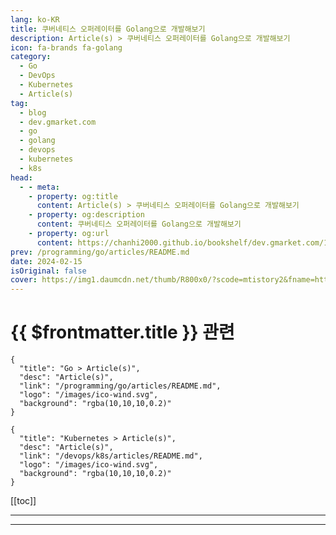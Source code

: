 ```yaml
---
lang: ko-KR
title: 쿠버네티스 오퍼레이터를 Golang으로 개발해보기
description: Article(s) > 쿠버네티스 오퍼레이터를 Golang으로 개발해보기
icon: fa-brands fa-golang
category: 
  - Go
  - DevOps
  - Kubernetes
  - Article(s)
tag: 
  - blog
  - dev.gmarket.com
  - go
  - golang
  - devops
  - kubernetes
  - k8s
head:
  - - meta:
    - property: og:title
      content: Article(s) > 쿠버네티스 오퍼레이터를 Golang으로 개발해보기
    - property: og:description
      content: 쿠버네티스 오퍼레이터를 Golang으로 개발해보기
    - property: og:url
      content: https://chanhi2000.github.io/bookshelf/dev.gmarket.com/102.html
prev: /programming/go/articles/README.md
date: 2024-02-15
isOriginal: false
cover: https://img1.daumcdn.net/thumb/R800x0/?scode=mtistory2&fname=https%3A%2F%2Fblog.kakaocdn.net%2Fdn%2FlFBjg%2FbtsESL4t0H4%2Fb7sXB42RXDdnffhlmXuN41%2Fimg.png
---
```


# {{ $frontmatter.title }} 관련

```component VPCard
{
  "title": "Go > Article(s)",
  "desc": "Article(s)",
  "link": "/programming/go/articles/README.md",
  "logo": "/images/ico-wind.svg",
  "background": "rgba(10,10,10,0.2)"
}
```

```component VPCard
{
  "title": "Kubernetes > Article(s)",
  "desc": "Article(s)",
  "link": "/devops/k8s/articles/README.md",
  "logo": "/images/ico-wind.svg",
  "background": "rgba(10,10,10,0.2)"
}
```

[[toc]]

---

<SiteInfo
  name="쿠버네티스 오퍼레이터를 Golang으로 개발해보기"
  desc="안녕하세요. 이번 포스트는 쿠버네티스 오퍼레이터를 직접 구현해 보고, 개발한 오퍼레이터를 로컬 쿠버네티스 클러스터에 적용하는 과정까지 설명드리려고 합니다.예전에 지형님이 소개했었던 쿠버네티스 오퍼레이터 적용하기를 본 독자들이 있을 겁니다. 오퍼레이터는 커스텀 리소스(Custom Resource, CR)를 사용하여 미리 구성된 리소스들(Deployment, Service 등)을 관리하는 쿠버네티스 익스텐션 리소스입니다.커스텀 리소스 정의(Custom Resource Definition, CRD)를 통해 내가 만들고 싶은 커스텀 리소스의 스펙을 정의하고 오퍼레이터를 통해 커스텀 리소스의 세부 로직들을 수행합니다.나만의 오퍼레이터를 직접 구현하기 위해 프로그래밍 언어별 SDK들이 몇 개가 있습니다. Opera..."
  url="https://dev.gmarket.com/102"
  logo="https://tistory2.daumcdn.net/tistory/4067742/3d398eb9d6e54c5f85163614e296d515"
  preview="https://img1.daumcdn.net/thumb/R800x0/?scode=mtistory2&fname=https%3A%2F%2Fblog.kakaocdn.net%2Fdn%2FlFBjg%2FbtsESL4t0H4%2Fb7sXB42RXDdnffhlmXuN41%2Fimg.png"/>

<!-- TODO: 작성 -->

---

<TagLinks />